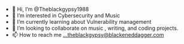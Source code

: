 - 👋 Hi, I’m @Theblackgypsy1988
- 👀 I’m interested in Cybersecurity and Music
- 🌱 I’m currently learning about Vulnerability management 
- 💞️ I’m looking to collaborate on music , writing, and coding projects.
- 📫 How to reach me ...theblackgypsy@blackeneddagger.com

<!---
Theblackgypsy1988/Theblackgypsy1988 is a ✨ special ✨ repository because its `README.md` (this file) appears on your GitHub profile.
You can click the Preview link to take a look at your changes.
--->
